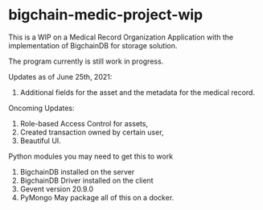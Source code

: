 # bigchain-medic-project-wip
This is a WIP on a Medical Record Organization Application with the implementation of BigchainDB for storage solution.

The program currently is still work in progress.

Updates as of June 25th, 2021:
1. Additional fields for the asset and the metadata for the medical record.

Oncoming Updates:
1. Role-based Access Control for assets,
2. Created transaction owned by certain user,
3. Beautiful UI.

Python modules you may need to get this to work
1. BigchainDB installed on the server
2. BigchainDB Driver installed on the client
3. Gevent version 20.9.0
4. PyMongo
May package all of this on a docker.
